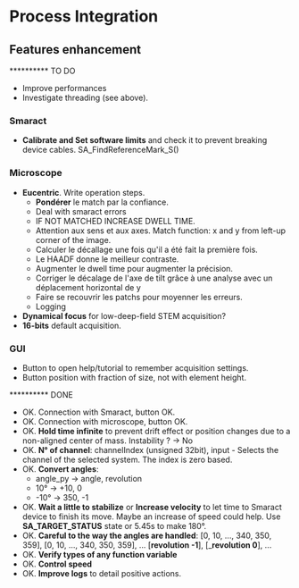 # Process Integration

## Features enhancement

********** TO DO

- Improve performances
- Investigate threading (see above).

### Smaract
- **Calibrate and Set software limits** and check it to prevent breaking device cables. SA_FindReferenceMark_S()

### Microscope
- **Eucentric**. Write operation steps.
    - **Pondérer** le match par la confiance.
    - Deal with smaract errors
    - IF NOT MATCHED INCREASE DWELL TIME.
    - Attention aux sens et aux axes. Match function: x and y from left-up corner of the image.
    - Calculer le décallage une fois qu'il a été fait la première fois.
    - Le HAADF donne le meilleur contraste.
    - Augmenter le dwell time pour augmenter la précision.
    - Corriger le décalage de l'axe de tilt grâce à une analyse avec un déplacement horizontal de y
    - Faire se recouvrir les patchs pour moyenner les erreurs.
    - Logging
- **Dynamical focus** for low-deep-field STEM acquisition?
- **16-bits** default acquisition.

### GUI
- Button to open help/tutorial to remember acquisition settings.
- Button position with fraction of size, not with element height.






********** DONE
- OK. Connection with Smaract, button OK.
- OK. Connection with microscope, button OK.
- OK. **Hold time infinite** to prevent drift effect or position changes due to a non-aligned center of mass. Instability ? → No
- OK. **N° of channel**: channelIndex (unsigned 32bit), input - Selects the channel of the selected system. The index is zero based.
- OK. **Convert angles**:
    - angle_py  → angle,   revolution
    -  10°      → +10,      0
    - -10°      → 350,     -1
- OK. **Wait a little to stabilize** or **Increase velocity** to let time to Smaract device to finish its move. Maybe an increase of speed could help. Use **SA_TARGET_STATUS** state or 5.45s to make 180°.
- OK. **Careful to the way the angles are handled**: [0, 10, ..., 340, 350, 359], [0, 10, ..., 340, 350, 359], ...
                                                     [______revolution -1______], [_______revolution 0______], ...
- OK. **Verify types of any function variable**
- OK. **Control speed**
- OK. **Improve logs** to detail positive actions.

